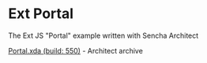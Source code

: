 Ext Portal
==========

The Ext JS "Portal" example written with Sencha Architect

[Portal.xda (build: 550)](http://cdn.sencha.com/architect/examples/portal/Portal.xda) - Architect archive
